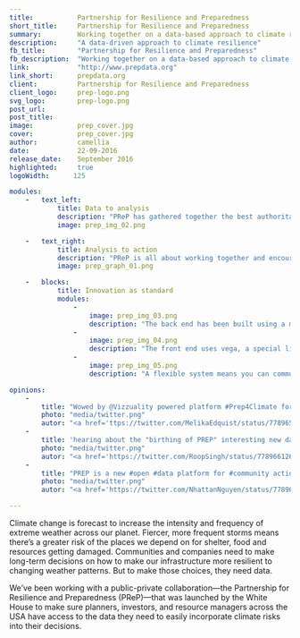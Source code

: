 ```yaml
---
title:           Partnership for Resilience and Preparedness
short_title:     Partnership for Resilience and Preparedness
summary:         Working together on a data-based approach to climate resilience
description:     "A data-driven approach to climate resilience"
fb_title:        "Partnership for Resilience and Preparedness"
fb_description:  "Working together on a data-based approach to climate resilience"
link:            "http://www.prepdata.org"
link_short:      prepdata.org
client:          Partnership for Resilience and Preparedness
client_logo:     prep-logo.png
svg_logo:        prep-logo.png
post_url:
post_title:
image:           prep_cover.jpg
cover:           prep_cover.jpg
author:          camellia
date:            22-09-2016
release_date:    September 2016
highlighted:     true
logoWidth:      125

modules:
    -   text_left:
            title: Data to analysis
            description: "PReP has gathered together the best authoritative data on climate resilience from sources like NASA and NOAA. But just because the information is there doesn’t mean people will use it. To make sure they do, we’ve used standard technology in innovative ways to make it as easy as possible for people to use the data and gain new insights. The beauty of the PReP platform is its ability to query many different data sources with just one API. It doesn’t matter if the data is in CARTO, csv, arcgis, wvms, or json format because we’ve used structure query line and feature service - both standard languages - to query the data and give people the information they are looking for."
            image: prep_img_02.png

    -   text_right: 
            title: Analysis to action
            description: "PReP is all about working together and encouraging more communities and companies to use a data-focused approach to climate resilience planning. We’ve made it simple to use widgets and layers to display data in charts or maps—in whatever way you choose—making it even easier to share your findings with other people. Imagine you’re a city planner who needs to explain how a specific course of action will make your city more resilient to climate change: carefully chosen maps and charts will let you show the impact of each decision far quicker than any verbal explanation could."
            image: prep_graph_01.png

    -   blocks:
            title: Innovation as standard
            modules:
                -
                    image: prep_img_03.png
                    description: "The back end has been built using a microservices architecture: small, autonomous services that work together. The PReP API used the API Gateway pattern."
                -
                    image: prep_img_04.png
                    description: "The front end uses vega, a special library for building graphics, to allow you to create standardised charts."
                -
                    image: prep_img_05.png
                    description: "A flexible system means you can communicate your data using a choice of charts and maps."

opinions:
    -
        title: "Wowed by @Vizzuality powered platform #Prep4Climate for local climate-informed decisions w/ @WorldResources @awscloud Enormous potential! <a href='https://pbs.twimg.com/media/Cs9w_pVWIAE-Be8.jpg'>https://pbs.twimg.com/media/Cs9w_pVWIAE-Be8.jpg</a>"
        photo: "media/twitter.png"
        autor: "<a href='ttps://twitter.com/MelikaEdquist/status/778965507236040704'>Melika Edquist</a>"
    -
        title: 'hearing about the "birthing of PREP" interesting new data platform @Vizzuality #prep4climate @WRIClimate <a href="https://pbs.twimg.com/media/Cs9xipSXYAAz3ua.jpg">https://pbs.twimg.com/media/Cs9xipSXYAAz3ua.jpg</a>'
        photo: "media/twitter.png"
        autor: "<a href='https://twitter.com/RoopSingh/status/778966126009184257'>Roop Sing</a>"
    -
        title: "PREP is a new #open #data platform for #community action to manage #climate risks @Vizzuality #resilience <a href='http://www.prepdata.org'>http://www.prepdata.org</a>"
        photo: "media/twitter.png"
        autor: "<a href='https://twitter.com/NhattanNguyen/status/778962900794900480'>Nhattan Nguyen</a>"

---
```

Climate change is forecast to increase the intensity and frequency of extreme weather across our planet. Fiercer, more frequent storms means there’s a greater risk of the places we depend on for shelter, food and resources getting damaged. Communities and companies need to make long-term decisions on how to make our infrastructure more resilient to changing weather patterns. But to make those choices, they need data.

We’ve been working with a public-private collaboration—the Partnership for Resilience and Preparedness (PReP)—that was launched by the White House to make sure planners, investors, and resource managers across the USA have access to the data they need to easily incorporate climate risks into their decisions. 
